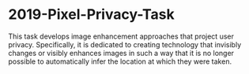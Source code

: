 # 2019-Pixel-Privacy-Task
This task develops image enhancement approaches that project user privacy. Specifically, it is dedicated to creating technology that invisibly changes or visibly enhances images in such a way that it is no longer possible to automatically infer the location at which they were taken.
